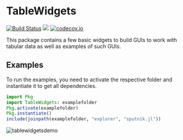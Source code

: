 # TableWidgets

[![Build Status](https://travis-ci.org/piever/TableWidgets.jl.svg?branch=master)](https://travis-ci.org/piever/TableWidgets.jl)
[![](https://img.shields.io/badge/docs-latest-blue.svg)](https://piever.github.io/TableWidgets.jl/latest/)
[![codecov.io](http://codecov.io/github/piever/TableWidgets.jl/coverage.svg?branch=master)](http://codecov.io/github/piever/TableWidgets.jl?branch=master)

This package contains a few basic widgets to build GUIs to work with tabular data as well as examples of such GUIs.

## Examples

To run the examples, you need to activate the respective folder and instantiate it to get all dependencies.

```julia
import Pkg
import TableWidgets: examplefolder
Pkg.activate(examplefolder)
Pkg.instantiate()
include(joinpath(examplefolder, "explorer", "sputnik.jl"))
```

![tablewidgetsdemo](https://user-images.githubusercontent.com/6333339/47428394-0343c880-d78b-11e8-85b6-ec701a84d630.png)
